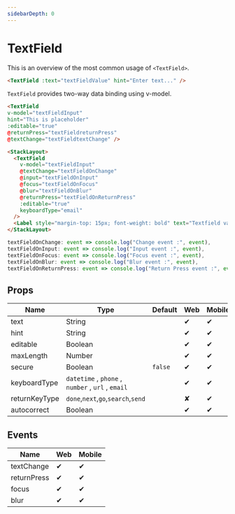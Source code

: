 ```yaml
---
sidebarDepth: 0
---
```


# TextField

This is an overview of the most common usage of `<TextField>`.

```html
<TextField :text="textFieldValue" hint="Enter text..." />
```

`TextField` provides two-way data binding using v-model.

```html
<TextField
v-model="textFieldInput"
hint="This is placeholder"
:editable="true"
@returnPress="textFieldreturnPress"
@textChange="textFieldtextChange" />
```

<DocExampleBox codeBox="https://codesandbox.io/s/l764j9p8pl?module=%2Fsrc%2FApp.vue">

```html
<StackLayout>
  <TextField
    v-model="textFieldInput"
    @textChange="textFieldOnChange"
    @input="textFieldOnInput"
    @focus="textFieldOnFocus"
    @blur="textFieldOnBlur"
    @returnPress="textFieldOnReturnPress"
    :editable="true"
    keyboardType="email"
  />
  <Label style="margin-top: 15px; font-weight: bold" text="Textfield value: " /><Label :text="textFieldInput" />
</StackLayout>
```

```js
textFieldOnChange: event => console.log("Change event :", event),
textFieldOnInput: event => console.log("Input event :", event),
textFieldOnFocus: event => console.log("Focus event :", event),
textFieldOnBlur: event => console.log("Blur event :", event),
textFieldOnReturnPress: event => console.log("Return Press event :", event)
```

<TextFieldDoc />
</DocExampleBox>

## Props

| Name          | Type                                              | Default | Web | Mobile |
| ------------- | ------------------------------------------------- | ------- | --- | ------ |
| text          | String                                            |         | ✔   | ✔      |
| hint          | String                                            |         | ✔   | ✔      |
| editable      | Boolean                                           |         | ✔   | ✔      |
| maxLength     | Number                                            |         | ✔   | ✔      |
| secure        | Boolean                                           | `false` | ✔   | ✔      |
| keyboardType  | `datetime` , `phone` , `number` , `url` , `email` |         | ✔   | ✔      |
| returnKeyType | `done`,`next`,`go`,`search`,`send`                |         | ✘   | ✔      |
| autocorrect   | Boolean                                           |         | ✔   | ✔      |

## Events

| Name        | Web | Mobile |
| ----------- | --- | ------ |
| textChange  | ✔   | ✔      |
| returnPress | ✔   | ✔      |
| focus       | ✔   | ✔      |
| blur        | ✔   | ✔      |

